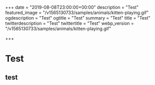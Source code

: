 +++
date = "2019-08-08T23:00:00+00:00"
description = "Test"
featured_image = "/v1565130733/samples/animals/kitten-playing.gif"
ogdescription = "Test"
ogtitle = "Test"
summary = "Test"
title = "Test"
twitterdescription = "Test"
twittertitle = "Test"
webp_version = "/v1565130733/samples/animals/kitten-playing.gif"

+++
# Test

## test